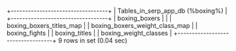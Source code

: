 +----------------------------------+
| Tables_in_serp_app_db (%boxing%) |
+----------------------------------+
| boxing_boxers                    |             |
| boxing_boxers_titles_map         |
| boxing_boxers_weight_class_map   |
| boxing_fights                    |
| boxing_titles                    |
| boxing_weight_classes            |
+----------------------------------+
9 rows in set (0.04 sec)